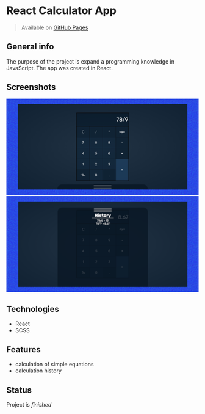 # React Calculator App
> Available on [GitHub Pages](https://krylak123.github.io/react-calculator-app/)

## General info
The purpose of the project is expand a programming knowledge in JavaScript. The app was created in React.

## Screenshots
![Example screenshot](src/images/readme1.png)
![Example screenshot](src/images/readme2.png)

## Technologies
* React
* SCSS

## Features
* calculation of simple equations
* calculation history

## Status
Project is _finished_
